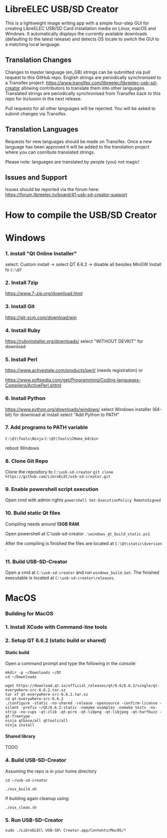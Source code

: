 # **LibreELEC USB/SD Creator**

This is a lightweight image writing app with a simple four-step GUI for creating LibreELEC USB/SD Card installation media on Linux, macOS and Windows. It automatically displays the currently available downloads (defaulting to the latest release) and detects OS locale to switch the GUI to a matching local language.

## Translation Changes

Changes to master language (en_GB) strings can be submitted via pull request to this GitHub repo. English strings are periodically synchronised to a Transifex project: https://www.transifex.com/libreelec/libreelec-usb-sd-creator allowing contributors to translate them into other languages. Translated strings are periodically synchronised from Transifex back to this repo for inclusion in the next release.

Pull requests for all other languages will be rejected. You will be asked to submit changes via Transifex.

## Translation Languages

Requests for new languages should be made on Transifex. Once a new language has been approved it will be added to the translation project where you can conribute translated strings.

Please note: languages are translated by people (you) not magic!

## Issues and Support

Issues should be reported via the forum here: https://forum.libreelec.tv/board/41-usb-sd-creator-support

# **How to compile the USB/SD Creator**

# Windows

### 1. install "Qt Online Installer"
select: Custom install -> select QT 6.6.2 -> disable all besides MinGW
Install to `C:\QT`

### 2. Install 7zip
https://www.7-zip.org/download.html

### 3. Install Git
https://git-scm.com/download/win

### 4. Install Ruby
https://rubyinstaller.org/downloads/ select "WITHOUT DEVKIT" for download

### 5. Install Perl
https://www.activestate.com/products/perl/ (needs registration) or

https://www.softpedia.com/get/Programming/Coding-languages-Compilers/ActivePerl.shtml

### 6. Install Python
https://www.python.org/downloads/windows/ select Windows installer (64-bit) for download
at install select "Add Python to PATH"

### 7. Add programs to PATH variable

`C:\Qt\Tools\Ninja`
`C:\Qt\Tools\CMake_64\bin`

reboot Windows

### 8. Clone Git Repo
Clone the repository to `C:\usb-sd-creator`
`git clone https://github.com/LibreELEC/usb-sd-creator.git`

### 9. Enable powershell script execution
Open cmd with admin rights
`powershell Set-ExecutionPolicy RemoteSigned`

### 10. Build static Qt files

Compiling needs around **13GB RAM**.

Open powershell at C:\usb-sd-creator
`.\windows_qt_build_static.ps1`

After the compiling is finished the files are located at `C:\Qt\static\$version` .

### 11. Build USB-SD-Creator
Open a cmd at `C:\usb-sd-creator` and run `windows_build.bat`.
The finished executable is located at `C:\usb-sd-creator\releases`.

# MacOS

### Building for MacOS

### 1. Install XCode with Command-line tools

### 2. Setup QT 6.6.2 (static build or shared)

#### Static build

Open a command prompt and type the following in the console:

```
mkdir -p ~/Downloads ~/Qt
cd ~/Downloads

wget https://download.qt.io/official_releases/qt/6.6/6.6.2/single/qt-everywhere-src-6.6.2.tar.xz
tar xf qt-everywhere-src-6.6.2.tar.xz
cd qt-everywhere-src-6.6.2
./configure -static -no-shared -release -opensource -confirm-license -silent -prefix ~/Qt/6.6.2-static -nomake examples -nomake tests -no-strip -no-cups -qt-zlib -qt-pcre -qt-libpng -qt-libjpeg -qt-harfbuzz -qt-freetype
ninja qtbase/all qttools/all
ninja install
```

#### Shared library

TODO

### 4. Build USB-SD-Creator

Assuming the repo is in your home directory

```
cd ~/usb-sd-creator

./osx_build.sh
```

If building again cleanup using:
```
./osx_clean.sh
```

### 5. Run USB-SD-Creator

```
sudo ./LibreELEC\ USB-SD\ Creator.app/Contents/MacOS/*
```
